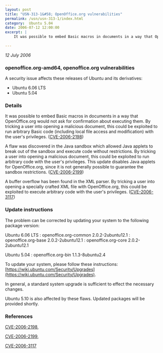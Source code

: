 ```yaml
---
layout: post
title: "USN-313-1&#58; OpenOffice.org vulnerabilities"
permalink: /usn/usn-313-1/index.html
category:  Ubuntu 5.04
date: 2006-07-12 12:00:00
excerpt: |
    It was possible to embed Basic macros in documents in a way that OpenOffice.org would not ask for confirmation about executing them. By tricking a user into opening a malicious document, this could be exploited to run arbitrary Basic code (including local file access and modification) with the user&#39;s privileges. ([CVE-2006-2198](http://people.ubuntu.com/~ubuntu-security/cve/CVE-2006-2198))
    
--- 
```

 
 

*12 July 2006*

### openoffice.org-amd64, openoffice.org vulnerabilities

A security issue affects these releases of Ubuntu and its derivatives:

* Ubuntu 6.06 LTS
* Ubuntu 5.04

### Details

It was possible to embed Basic macros in documents in a way that OpenOffice.org would not ask for confirmation about executing them. By tricking a user into opening a malicious document, this could be exploited to run arbitrary Basic code (including local file access and modification) with the user&#39;s privileges. ([CVE-2006-2198](http://people.ubuntu.com/~ubuntu-security/cve/CVE-2006-2198))

A flaw was discovered in the Java sandbox which allowed Java applets to break out of the sandbox and execute code without restrictions. By tricking a user into opening a malicious document, this could be exploited to run arbitrary code with the user&#39;s privileges. This update disables Java applets for OpenOffice.org, since it is not generally possible to guarantee the sandbox restrictions. ([CVE-2006-2199](http://people.ubuntu.com/~ubuntu-security/cve/CVE-2006-2199))

A buffer overflow has been found in the XML parser. By tricking a user into opening a specially crafted XML file with OpenOffice.org, this could be exploited to execute arbitrary code with the user&#39;s privileges. ([CVE-2006-3117](http://people.ubuntu.com/~ubuntu-security/cve/CVE-2006-3117))

### Update instructions

The problem can be corrected by updating your system to the following package version:

Ubuntu 6.06 LTS
 : openoffice.org-common <span>2.0.2-2ubuntu12.1</span>
 : openoffice.org-base <span>2.0.2-2ubuntu12.1</span>
 : openoffice.org-core <span>2.0.2-2ubuntu12.1</span>

Ubuntu 5.04
 : openoffice.org-bin <span>1.1.3-8ubuntu2.4</span>

To update your system, please follow these instructions: [https://wiki.ubuntu.com/Security/Upgrades](https://wiki.ubuntu.com/Security/Upgrades).

In general, a standard system upgrade is sufficient to effect the necessary changes.

Ubuntu 5.10 is also affected by these flaws. Updated packages will be provided shortly.

### References

 
 [CVE-2006-2198](http://people.ubuntu.com/~ubuntu-security/cve/CVE-2006-2198), 

 [CVE-2006-2199](http://people.ubuntu.com/~ubuntu-security/cve/CVE-2006-2199), 

 [CVE-2006-3117](http://people.ubuntu.com/~ubuntu-security/cve/CVE-2006-3117)
 


